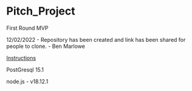 # Pitch_Project
First Round MVP

12/02/2022 - Repository has been created and link has been shared for people to clone. - Ben Marlowe

[Instructions](./instructions.md)

PostGresql 15.1

node.js - v18.12.1

